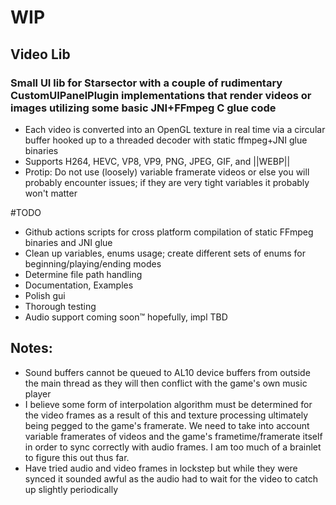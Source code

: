 # **WIP**
## Video Lib
### Small UI lib for Starsector with a couple of rudimentary CustomUIPanelPlugin implementations that render videos or images utilizing some basic JNI+FFmpeg C glue code
- Each video is converted into an OpenGL texture in real time via a circular buffer hooked up to a threaded decoder with static ffmpeg+JNI glue binaries
- Supports H264, HEVC, VP8, VP9, PNG, JPEG, GIF, and ||WEBP||
- Protip: Do not use (loosely) variable framerate videos or else you will probably encounter issues; if they are very tight variables it probably won't matter

#TODO
- Github actions scripts for cross platform compilation of static FFmpeg binaries and JNI glue
- Clean up variables, enums usage; create different sets of enums for beginning/playing/ending modes
- Determine file path handling
- Documentation, Examples
- Polish gui
- Thorough testing
- Audio support coming soon™ hopefully, impl TBD

## Notes:
- Sound buffers cannot be queued to AL10 device buffers from outside the main thread as they will then conflict with the game's own music player
- I believe some form of interpolation algorithm must be determined for the video frames as a result of this and texture processing ultimately being pegged to the game's framerate. We need to take into account variable framerates of videos and the game's frametime/framerate itself in order to sync correctly with audio frames. I am too much of a brainlet to figure this out thus far.
- Have tried audio and video frames in lockstep but while they were synced it sounded awful as the audio had to wait for the video to catch up slightly periodically